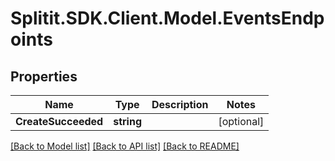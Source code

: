 # Splitit.SDK.Client.Model.EventsEndpoints
## Properties

Name | Type | Description | Notes
------------ | ------------- | ------------- | -------------
**CreateSucceeded** | **string** |  | [optional] 

[[Back to Model list]](../README.md#documentation-for-models) [[Back to API list]](../README.md#documentation-for-api-endpoints) [[Back to README]](../README.md)

